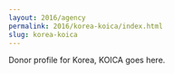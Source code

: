 ```yaml
---
layout: 2016/agency
permalink: 2016/korea-koica/index.html
slug: korea-koica
---
```


Donor profile for Korea, KOICA goes here.
